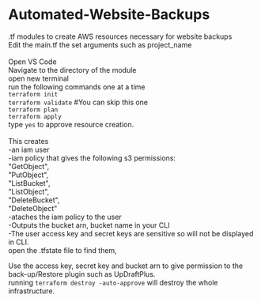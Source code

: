 # Automated-Website-Backups
.tf modules to create AWS resources necessary for website backups <br>
Edit the main.tf the set arguments such as project_name <br><br>
Open VS Code<br>
Navigate to the directory of the module<br>
open new terminal<br>
run the following commands one at a time<br>
```terraform init```<br>
```terraform validate``` #You can skip this one<br>
```terraform plan```<br>
```terraform apply```<br>
type ```yes``` to approve resource creation.<br>
<br>
This creates <br>
  -an iam user<br>
  -iam policy that gives the following s3 permissions:<br>
                "GetObject",<br>
                "PutObject",<br>
                "ListBucket",<br>
                "ListObject",<br>
                "DeleteBucket",<br>
                "DeleteObject"<br>
  -ataches the iam policy to the user<br>
  -Outputs the bucket arn, bucket name in your CLI<br>
  -The user access key and secret keys are sensitive so will not be displayed in CLI. <br>
      open the .tfstate file to find them,<br>

Use the access key, secret key and bucket arn to give permission to the back-up/Restore plugin such as UpDraftPlus.<br>
 running ```terraform destroy -auto-approve``` will destroy the whole infrastructure.<br>

